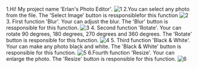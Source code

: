 1.Hi! My project name 'Erlan's Photo Editor'.
![1](https://user-images.githubusercontent.com/103066588/170931750-7b75bb99-09b8-4c51-a206-c2f7a1e56927.PNG)
2.You can select any photo from the file. The 'Select Image' button is ressponsiblefor this function
![2](https://user-images.githubusercontent.com/103066588/170931791-dca202b8-a6ae-4cba-9021-b82d6490e877.PNG)
3. First function 'Blur'. Your can adjust the blur. The 'Blur' button is ressponsible for this function.
![3](https://user-images.githubusercontent.com/103066588/170931938-a4cc47f9-00ca-448f-b943-b2c90b735a71.PNG)
4. Second function 'Rotate'. Your can rotate 90 degrees, 180 degrees, 270 degrees and 360 degrees. The 'Rotate' button is responsible for this function.
![4](https://user-images.githubusercontent.com/103066588/170932053-2c05a30d-ae86-4691-b5bc-ff8e668b8104.PNG)
5. Third function 'Black & White'. Your can make any photo black and white. The 'Black & White' button is responsible for this function.
![5](https://user-images.githubusercontent.com/103066588/170932098-8b7080a9-ab66-4e33-bb23-ed9b32b2482e.PNG)
6.Fourth function 'Resize'. Your can enlarge the photo. The 'Resize' button is responsible for this function.
![6](https://user-images.githubusercontent.com/103066588/170932120-c048dded-d9df-446f-905d-32f9608a65db.PNG)

